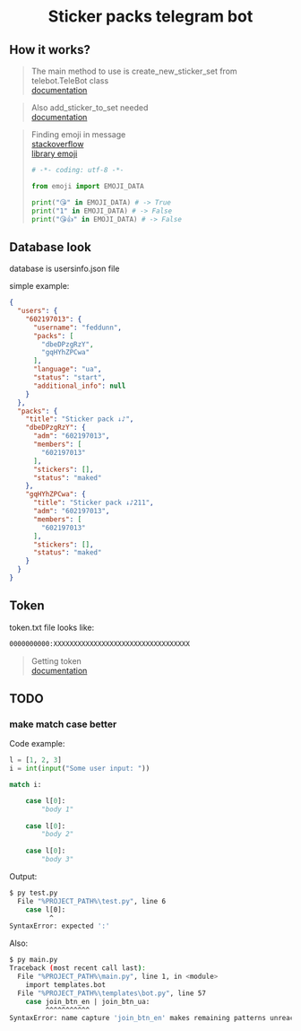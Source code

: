 # <p align="center">Sticker packs telegram bot</p>

## How it works?

> The main method to use is create_new_sticker_set from telebot.TeleBot class <br>
> [documentation](https://core.telegram.org/bots/api#createnewstickerset)

> Also add_sticker_to_set needed <br>
> [documentation](https://core.telegram.org/bots/api#addstickertoset)

> Finding emoji in message <br>
> [stackoverflow](https://stackoverflow.com/questions/36216665/find-there-is-an-emoji-in-a-string-in-python3) <br>
> [library emoji](https://pypi.org/project/emoji/)
> ```python
> # -*- coding: utf-8 -*-
>
> from emoji import EMOJI_DATA
>
> print("😘" in EMOJI_DATA) # -> True
> print("1" in EMOJI_DATA) # -> False
> print("😘👍" in EMOJI_DATA) # -> False
> ```

## Database look

database is usersinfo.json file

simple example:

```json
{
  "users": {
    "602197013": {
      "username": "feddunn",
      "packs": [
        "dbeDPzgRzY",
        "gqHYhZPCwa"
      ],
      "language": "ua",
      "status": "start",
      "additional_info": null
    }
  },
  "packs": {
    "title": "Sticker pack ↓♪",
    "dbeDPzgRzY": {
      "adm": "602197013",
      "members": [
        "602197013"
      ],
      "stickers": [],
      "status": "maked"
    },
    "gqHYhZPCwa": {
      "title": "Sticker pack ↓♪211",
      "adm": "602197013",
      "members": [
        "602197013"
      ],
      "stickers": [],
      "status": "maked"
    }
  }
}
```

## Token

token.txt file looks like:

```txt
0000000000:XXXXXXXXXXXXXXXXXXXXXXXXXXXXXXXXXX
```

> Getting token <br>
> [documentation](https://core.telegram.org/api)

## TODO

### make match case better

Code example:

```python
l = [1, 2, 3]
i = int(input("Some user input: "))

match i:

    case l[0]:
        "body 1"
    
    case l[0]:
        "body 2"
    
    case l[0]:
        "body 3"
```

Output:

```bash
$ py test.py
  File "%PROJECT_PATH%\test.py", line 6
    case l[0]:
          ^
SyntaxError: expected ':'
```

Also:

```bash
$ py main.py
Traceback (most recent call last):
  File "%PROJECT_PATH%\main.py", line 1, in <module>
    import templates.bot
  File "%PROJECT_PATH%\templates\bot.py", line 57
    case join_btn_en | join_btn_ua:
         ^^^^^^^^^^^
SyntaxError: name capture 'join_btn_en' makes remaining patterns unreachable
```